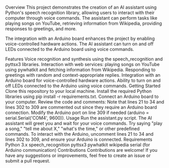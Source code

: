 Overview
This project demonstrates the creation of an AI assistant using Python's speech recognition library, allowing users to interact with their computer through voice commands. The assistant can perform tasks like playing songs on YouTube, retrieving information from Wikipedia, providing responses to greetings, and more.

The integration with an Arduino board enhances the project by enabling voice-controlled hardware actions. The AI assistant can turn on and off LEDs connected to the Arduino board using voice commands.

Features
Voice recognition and synthesis using the speech_recognition and pyttsx3 libraries.
Interaction with web services: playing songs on YouTube using pywhatkit and fetching information from Wikipedia.
Responding to greetings with random and context-appropriate replies.
Integration with an Arduino board for voice-controlled hardware actions.
Ability to turn on and off LEDs connected to the Arduino using voice commands.
Getting Started
Clone this repository to your local machine.
Install the required Python libraries using pip install -r requirements.txt.
Connect an Arduino board to your computer.
Review the code and comments:
Note that lines 21 to 34 and lines 302 to 309 are commented out since they require an Arduino board connection.
Modify the Arduino port on line 309 if needed (arduino = serial.Serial('COM4', 9600)).
Usage
Run the assistant.py script.
The AI assistant will greet you and wait for your voice commands.
Try saying "play a song," "tell me about X," "what's the time," or other predefined commands.
To interact with the Arduino, uncomment lines 21 to 34 and lines 302 to 309, and ensure your Arduino is connected.
Requirements
Python 3.x
speech_recognition
pyttsx3
pywhatkit
wikipedia
serial (for Arduino communication)
Contributions
Contributions are welcome! If you have any suggestions or improvements, feel free to create an issue or submit a pull request.
